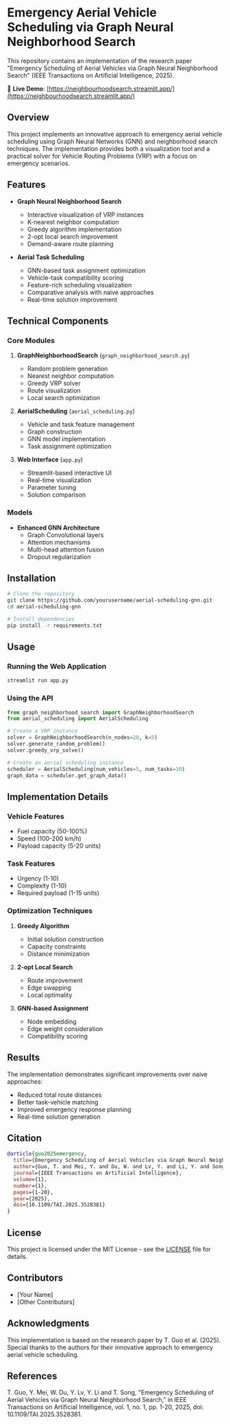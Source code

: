 # Emergency Aerial Vehicle Scheduling via Graph Neural Neighborhood Search

This repository contains an implementation of the research paper "Emergency Scheduling of Aerial Vehicles via Graph Neural Neighborhood Search" (IEEE Transactions on Artificial Intelligence, 2025).

🔗 **Live Demo**: [https://neighbourhoodsearch.streamlit.app/](https://neighbourhoodsearch.streamlit.app/)

## Overview

This project implements an innovative approach to emergency aerial vehicle scheduling using Graph Neural Networks (GNN) and neighborhood search techniques. The implementation provides both a visualization tool and a practical solver for Vehicle Routing Problems (VRP) with a focus on emergency scenarios.

## Features

- **Graph Neural Neighborhood Search**
  - Interactive visualization of VRP instances
  - K-nearest neighbor computation
  - Greedy algorithm implementation
  - 2-opt local search improvement
  - Demand-aware route planning

- **Aerial Task Scheduling**
  - GNN-based task assignment optimization
  - Vehicle-task compatibility scoring
  - Feature-rich scheduling visualization
  - Comparative analysis with naive approaches
  - Real-time solution improvement

## Technical Components

### Core Modules

1. **GraphNeighborhoodSearch** (`graph_neighborhood_search.py`)
   - Random problem generation
   - Nearest neighbor computation
   - Greedy VRP solver
   - Route visualization
   - Local search optimization

2. **AerialScheduling** (`aerial_scheduling.py`)
   - Vehicle and task feature management
   - Graph construction
   - GNN model implementation
   - Task assignment optimization

3. **Web Interface** (`app.py`)
   - Streamlit-based interactive UI
   - Real-time visualization
   - Parameter tuning
   - Solution comparison

### Models

- **Enhanced GNN Architecture**
  - Graph Convolutional layers
  - Attention mechanisms
  - Multi-head attention fusion
  - Dropout regularization

## Installation

```bash
# Clone the repository
git clone https://github.com/yourusername/aerial-scheduling-gnn.git
cd aerial-scheduling-gnn

# Install dependencies
pip install -r requirements.txt
```

## Usage

### Running the Web Application

```bash
streamlit run app.py
```

### Using the API

```python
from graph_neighborhood_search import GraphNeighborhoodSearch
from aerial_scheduling import AerialScheduling

# Create a VRP instance
solver = GraphNeighborhoodSearch(n_nodes=20, k=5)
solver.generate_random_problem()
solver.greedy_vrp_solve()

# Create an aerial scheduling instance
scheduler = AerialScheduling(num_vehicles=5, num_tasks=10)
graph_data = scheduler.get_graph_data()
```

## Implementation Details

### Vehicle Features
- Fuel capacity (50-100%)
- Speed (100-200 km/h)
- Payload capacity (5-20 units)

### Task Features
- Urgency (1-10)
- Complexity (1-10)
- Required payload (1-15 units)

### Optimization Techniques
1. **Greedy Algorithm**
   - Initial solution construction
   - Capacity constraints
   - Distance minimization

2. **2-opt Local Search**
   - Route improvement
   - Edge swapping
   - Local optimality

3. **GNN-based Assignment**
   - Node embedding
   - Edge weight consideration
   - Compatibility scoring

## Results

The implementation demonstrates significant improvements over naive approaches:
- Reduced total route distances
- Better task-vehicle matching
- Improved emergency response planning
- Real-time solution generation

## Citation

```bibtex
@article{guo2025emergency,
  title={Emergency Scheduling of Aerial Vehicles via Graph Neural Neighborhood Search},
  author={Guo, T. and Mei, Y. and Du, W. and Lv, Y. and Li, Y. and Song, T.},
  journal={IEEE Transactions on Artificial Intelligence},
  volume={1},
  number={1},
  pages={1-20},
  year={2025},
  doi={10.1109/TAI.2025.3528381}
}
```

## License

This project is licensed under the MIT License - see the [LICENSE](LICENSE) file for details.

## Contributors

- [Your Name]
- [Other Contributors]

## Acknowledgments

This implementation is based on the research paper by T. Guo et al. (2025). Special thanks to the authors for their innovative approach to emergency aerial vehicle scheduling.

## References

T. Guo, Y. Mei, W. Du, Y. Lv, Y. Li and T. Song, "Emergency Scheduling of Aerial Vehicles via Graph Neural Neighborhood Search," in IEEE Transactions on Artificial Intelligence, vol. 1, no. 1, pp. 1-20, 2025, doi: 10.1109/TAI.2025.3528381.